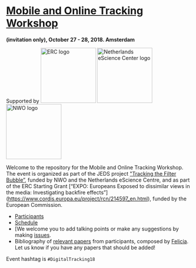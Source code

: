 # [Mobile and Online Tracking Workshop](http://digitaltrackingworkshop.ccs.amsterdam)

__(invitation only), October 27 - 28, 2018. Amsterdam__

Supported by 
<img src = "https://www.luxinnovation.lu/wp-content/uploads/sites/3/2018/07/erc-350x350.gif" alt = "ERC logo" width = 150>
<img src = "https://www.esciencecenter.nl/img/cdn/logo_escience_center.png" alt = "Netherlands eScience Center logo" width = 150>
<img src = "https://www.nwo.nl/binaries/articleImage/content/gallery/logos/nwo/nwo_logo_en_lowres.jpg" alt = "NWO logo" width = 150>

Welcome to the repository for the Mobile and Online Tracking Workshop. The event is organized as part of the JEDS project ["Tracking the Filter Bubble”](http://ccs.amsterdam/projects/jeds/), funded by NWO and the Netherlands eScience Centre, and as part of the ERC Starting Grant [“EXPO: Europeans Exposed to dissimilar views in the media: Investigating backfire effects”] (https://www.cordis.europa.eu/project/rcn/214597_en.html), funded by the European Commission.

* [Participants](http://digitaltrackingworkshop.ccs.amsterdam/#participants)  
* [Schedule](preliminary_schedule.md)
* [We welcome you to add talking points or make any suggestions by making [issues](https://github.com/ccs-amsterdam/digitaltrackingworkshop18/issues).
* Bibliography of [relevant papers](https://github.com/ccs-amsterdam/digitaltrackingworkshop18/files/2522576/literature.pdf) from participants, composed by [Felicia](https://github.com/FeLoe). Let us know if you have any papers that should be added!

Event hashtag is `#DigitalTracking18`

